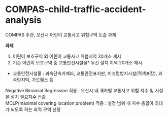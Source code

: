 # COMPAS-child-traffic-accident-analysis
COMPAS 주관, 오산시 어린이 교통사고 위험구역 도출 과제

**과제**
1. 어린이 보호구역 외 어린이 교통사고 위험지역 20개소 제시  
2. 기존 어린이 보호구역 중 교통안전시설물* 우선 설치 지역 20개소 제시  
* 교통안전시설물 : 과속단속카메라, 교통안전표지판, 미끄럼방지시설(적색포장), 과속방지턱, 가드휀스 등  

Negative Binomial Regression 적용 : 오산시 내 격자별 교통사고 위험 지수 및 시설물 설치 필요지수 산출  
MCLP(maximal covering location problem) 적용 : 설정 범위 내 지수 총합이 최대가 되도록 하는 최적 구역 선정 
